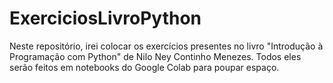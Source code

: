 # ExerciciosLivroPython
Neste repositório, irei colocar os exercícios presentes no livro "Introdução à Programação com Python" de Nilo Ney Continho Menezes. Todos eles serão feitos em notebooks do Google Colab para poupar espaço.
